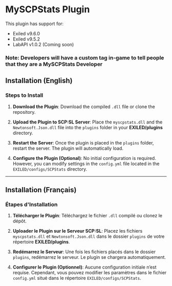 
# MySCPStats Plugin

This plugin has support for:
- Exiled v9.6.0
- Exiled v9.5.2
- LabAPI v1.0.2 (Coming soon)

### Note: Developers will have a custom tag in-game to tell people that they are a MySCPStats Developer

## Installation (English)

### Steps to Install

1. **Download the Plugin**:
   Download the compiled `.dll` file or clone the repository.

2. **Upload the Plugin to SCP\:SL Server**:
   Place the `myscpstats.dll` and the `Newtonsoft.Json.dll` file into the `plugins` folder in your **EXILED/plugins** directory.

3. **Restart the Server**:
   Once the plugin is placed in the `plugins` folder, restart the server. The plugin will automatically load.

4. **Configure the Plugin (Optional)**:
   No initial configuration is required. However, you can modify settings in the `config.yml` file located in the `EXILED/configs/SCPStats` directory.

---

## Installation (Français)

### Étapes d'Installation

1. **Télécharger le Plugin**:
   Téléchargez le fichier `.dll` compilé ou clonez le dépôt.

2. **Uploader le Plugin sur le Serveur SCP\:SL**:
   Placez les fichiers `myscpstats.dll` et `Newtonsoft.Json.dll` dans le dossier `plugins` de votre répertoire **EXILED/plugins**.

3. **Redémarrez le Serveur**:
   Une fois les fichiers placés dans le dossier `plugins`, redémarrez le serveur. Le plugin se chargera automatiquement.

4. **Configurer le Plugin (Optionnel)**:
   Aucune configuration initiale n’est requise. Cependant, vous pouvez modifier les paramètres dans le fichier `config.yml` situé dans le répertoire `EXILED/configs/SCPStats`.


